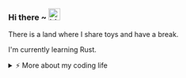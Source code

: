 ### Hi there ~ <img src="https://user-images.githubusercontent.com/1303154/88677602-1635ba80-d120-11ea-84d8-d263ba5fc3c0.gif" width="24px" alt="hi">

There is a land where I share toys and have a break.

I'm currently learning Rust.

<details>
<summary>⚡️ More about my coding life</summary>
<br />

<!--START_SECTION:waka-->
![Code Time](http://img.shields.io/badge/Code%20Time-0%20secs-blue)

![Profile Views](http://img.shields.io/badge/Profile%20Views-0-blue)

**🐱 My GitHub Data** 

> 📦 159.9 kB Used in GitHub's Storage 
 > 
> 🚫 Not Opted to Hire
 > 
> 📜 13 Public Repositories 
 > 
> 🔑 12 Private Repositories 
 > 
**I'm an Early 🐤** 

```text
🌞 Morning                44 commits          █████░░░░░░░░░░░░░░░░░░░░   19.73 % 
🌆 Daytime                96 commits          ███████████░░░░░░░░░░░░░░   43.05 % 
🌃 Evening                53 commits          ██████░░░░░░░░░░░░░░░░░░░   23.77 % 
🌙 Night                  30 commits          ███░░░░░░░░░░░░░░░░░░░░░░   13.45 % 
```
📅 **I'm Most Productive on Friday** 

```text
Monday                   21 commits          ██░░░░░░░░░░░░░░░░░░░░░░░   09.42 % 
Tuesday                  46 commits          █████░░░░░░░░░░░░░░░░░░░░   20.63 % 
Wednesday                25 commits          ███░░░░░░░░░░░░░░░░░░░░░░   11.21 % 
Thursday                 28 commits          ███░░░░░░░░░░░░░░░░░░░░░░   12.56 % 
Friday                   55 commits          ██████░░░░░░░░░░░░░░░░░░░   24.66 % 
Saturday                 28 commits          ███░░░░░░░░░░░░░░░░░░░░░░   12.56 % 
Sunday                   20 commits          ██░░░░░░░░░░░░░░░░░░░░░░░   08.97 % 
```


📊 **This Week I Spent My Time On** 

```text
🕑︎ Time Zone: Asia/Shanghai

💬 Programming Languages: 
No Activity Tracked This Week

🔥 Editors: 
No Activity Tracked This Week

🐱‍💻 Projects: 
No Activity Tracked This Week

💻 Operating System: 
No Activity Tracked This Week
```

**I Mostly Code in Python** 

```text
Shell                    2 repos             ███░░░░░░░░░░░░░░░░░░░░░░   11.11 % 
JavaScript               2 repos             ███░░░░░░░░░░░░░░░░░░░░░░   11.11 % 
Rust                     2 repos             ███░░░░░░░░░░░░░░░░░░░░░░   11.11 % 
C#                       1 repo              █░░░░░░░░░░░░░░░░░░░░░░░░   05.56 % 
TypeScript               1 repo              █░░░░░░░░░░░░░░░░░░░░░░░░   05.56 % 
```




 Last Updated on 06/01/2025 18:52:07 UTC
<!--END_SECTION:waka-->

![Top Langs](https://github-readme-stats.vercel.app/api/top-langs/?username=gitduk&layout=compact&hide=css,html)

![gitduk's github stats](https://github-readme-stats.vercel.app/api?username=gitduk&count_private=true&show_icons=true&theme=onedark)
</details>
